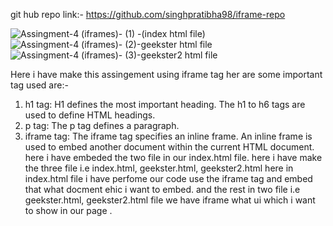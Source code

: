git hub repo link:- https://github.com/singhpratibha98/iframe-repo

![Assingment-4 (iframes)-  (1) -(index html file)](https://github.com/singhpratibha98/iframe-repo/assets/129493126/247187e5-9743-4df7-8083-0ee98ce5429c)
![Assingment-4 (iframes)-  (2)-geekster html file](https://github.com/singhpratibha98/iframe-repo/assets/129493126/72804eb3-73ce-4341-a228-f4022b978b18)
![Assingment-4 (iframes)-  (3)-geekster2 html file](https://github.com/singhpratibha98/iframe-repo/assets/129493126/43f97c64-fac3-40b9-b10d-f6b3d8899bbc)


Here i have make this assingement using iframe tag her are some important tag used are:-
1) h1 tag: H1 defines the most important heading. The h1 to h6 tags are used to define HTML headings.
2) p tag: The p tag defines a paragraph.
3)  iframe tag: The iframe tag specifies an inline frame. An inline frame is used to embed another document within the current HTML 
   document.
  here i have embeded the two file in our index.html file.
   here i have make the three file i.e index.html, geekster.html, geekster2.html
   here in index.html file i have perfome our code use the iframe tag and embed that what docment ehic i want to embed.
   and the rest in two file i.e geekster.html, geekster2.html file we have iframe what ui which i want to show in our page .

